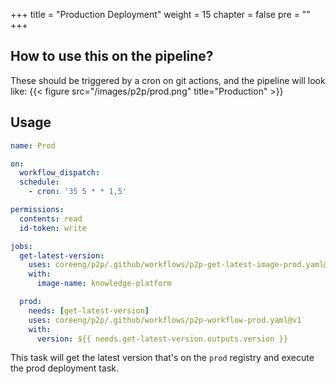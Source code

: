 +++
title = "Production Deployment"
weight = 15
chapter = false
pre = ""
+++

## How to use this on the pipeline?

These should be triggered by a cron on git actions, and the pipeline will look like:
{{< figure src="/images/p2p/prod.png" title="Production" >}}

## Usage

```yaml
name: Prod

on:
  workflow_dispatch:
  schedule:
    - cron: '35 5 * * 1,5'

permissions:
  contents: read
  id-token: write

jobs:
  get-latest-version:
    uses: coreeng/p2p/.github/workflows/p2p-get-latest-image-prod.yaml@v1
    with:
      image-name: knowledge-platform

  prod:
    needs: [get-latest-version]
    uses: coreeng/p2p/.github/workflows/p2p-workflow-prod.yaml@v1
    with:
      version: ${{ needs.get-latest-version.outputs.version }}
```

This task will get the latest version that's on the `prod` registry and execute the prod deployment task.
